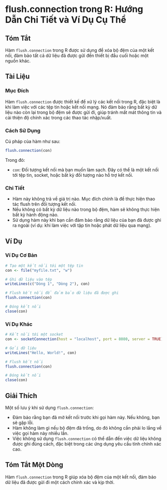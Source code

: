 <!--
Meta Description: # flush.connection trong R: Hướng Dẫn Chi Tiết và Ví Dụ Cụ Thể ## Tóm Tắt Hàm `flush.connection` trong R được sử dụng để xóa bộ đệm của một kết nối, đ...
Meta Keywords: kết, nối, flush, liệu, hàm
-->

# flush.connection trong R: Hướng Dẫn Chi Tiết và Ví Dụ Cụ Thể

## Tóm Tắt
Hàm `flush.connection` trong R được sử dụng để xóa bộ đệm của một kết nối, đảm bảo tất cả dữ liệu đã được gửi đến thiết bị đầu cuối hoặc một nguồn khác.

## Tài Liệu
### Mục Đích
Hàm `flush.connection` được thiết kế để xử lý các kết nối trong R, đặc biệt là khi làm việc với các tệp tin hoặc kết nối mạng. Nó đảm bảo rằng bất kỳ dữ liệu nào còn lại trong bộ đệm sẽ được gửi đi, giúp tránh mất mát thông tin và cải thiện độ chính xác trong các thao tác nhập/xuất.

### Cách Sử Dụng
Cú pháp của hàm như sau:
```R
flush.connection(con)
```
Trong đó:
- `con`: Đối tượng kết nối mà bạn muốn làm sạch. Đây có thể là một kết nối tới tệp tin, socket, hoặc bất kỳ đối tượng nào hỗ trợ kết nối.

### Chi Tiết
- Hàm này không trả về giá trị nào. Mục đích chính là để thực hiện thao tác flush trên đối tượng kết nối.
- Nếu không có bất kỳ dữ liệu nào trong bộ đệm, hàm sẽ không thực hiện bất kỳ hành động nào.
- Sử dụng hàm này khi bạn cần đảm bảo rằng dữ liệu của bạn đã được ghi ra ngoài (ví dụ: khi làm việc với tập tin hoặc phát dữ liệu qua mạng).

## Ví Dụ
### Ví Dụ Cơ Bản
```R
# Tạo một kết nối tới một tệp tin
con <- file("myfile.txt", "w")

# Ghi dữ liệu vào tệp
writeLines(c("Dòng 1", "Dòng 2"), con)

# Flush kết nối để đảm bảo dữ liệu đã được ghi
flush.connection(con)

# Đóng kết nối
close(con)
```

### Ví Dụ Khác
```R
# Kết nối tới một socket
con <- socketConnection(host = "localhost", port = 8080, server = TRUE)

# Gửi dữ liệu
writeLines("Hello, World!", con)

# Flush kết nối
flush.connection(con)

# Đóng kết nối
close(con)
```

## Giải Thích
Một số lưu ý khi sử dụng `flush.connection`:
- Đảm bảo rằng bạn đã mở kết nối trước khi gọi hàm này. Nếu không, bạn sẽ gặp lỗi.
- Hàm không làm gì nếu bộ đệm đã trống, do đó không cần phải lo lắng về việc gọi hàm này nhiều lần.
- Việc không sử dụng `flush.connection` có thể dẫn đến việc dữ liệu không được ghi đúng cách, đặc biệt trong các ứng dụng yêu cầu tính chính xác cao.

## Tóm Tắt Một Dòng
Hàm `flush.connection` trong R giúp xóa bộ đệm của một kết nối, đảm bảo dữ liệu đã được gửi đi một cách chính xác và kịp thời.